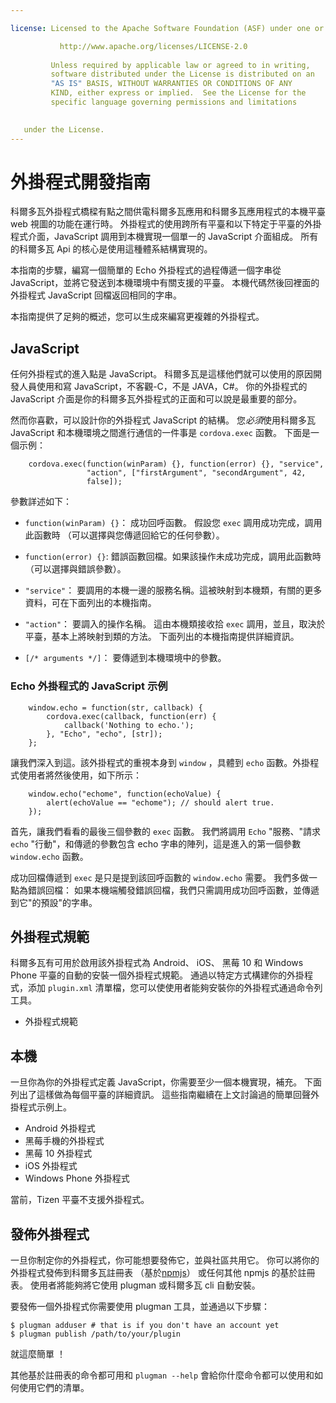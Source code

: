 ```yaml
---

license: Licensed to the Apache Software Foundation (ASF) under one or more contributor license agreements. See the NOTICE file distributed with this work for additional information regarding copyright ownership. The ASF licenses this file to you under the Apache License, Version 2.0 (the "License"); you may not use this file except in compliance with the License. You may obtain a copy of the License at

           http://www.apache.org/licenses/LICENSE-2.0
    
         Unless required by applicable law or agreed to in writing,
         software distributed under the License is distributed on an
         "AS IS" BASIS, WITHOUT WARRANTIES OR CONDITIONS OF ANY
         KIND, either express or implied.  See the License for the
         specific language governing permissions and limitations
    

   under the License.
---
```


# 外掛程式開發指南

科爾多瓦外掛程式橋樑有點之間供電科爾多瓦應用和科爾多瓦應用程式的本機平臺 web 視圖的功能在運行時。 外掛程式的使用跨所有平臺和以下特定于平臺的外掛程式介面，JavaScript 調用到本機實現一個單一的 JavaScript 介面組成。 所有的科爾多瓦 Api 的核心是使用這種體系結構實現的。

本指南的步驟，編寫一個簡單的 Echo 外掛程式的過程傳遞一個字串從 JavaScript，並將它發送到本機環境中有關支援的平臺。 本機代碼然後回裡面的外掛程式 JavaScript 回檔返回相同的字串。

本指南提供了足夠的概述，您可以生成來編寫更複雜的外掛程式。

## JavaScript

任何外掛程式的進入點是 JavaScript。 科爾多瓦是這樣他們就可以使用的原因開發人員使用和寫 JavaScript，不客觀-C，不是 JAVA，C#。 你的外掛程式的 JavaScript 介面是你的科爾多瓦外掛程式的正面和可以說是最重要的部分。

然而你喜歡，可以設計你的外掛程式 JavaScript 的結構。 您*必須*使用科爾多瓦 JavaScript 和本機環境之間進行通信的一件事是 `cordova.exec` 函數。 下面是一個示例：

        cordova.exec(function(winParam) {}, function(error) {}, "service",
                     "action", ["firstArgument", "secondArgument", 42,
                     false]);
    

參數詳述如下：

*   `function(winParam) {}`： 成功回呼函數。 假設您 `exec` 調用成功完成，調用此函數時 （可以選擇與您傳遞回給它的任何參數）。

*   `function(error) {}`: 錯誤函數回檔。如果該操作未成功完成，調用此函數時 （可以選擇與錯誤參數）。

*   `"service"`： 要調用的本機一邊的服務名稱。這被映射到本機類，有關的更多資料，可在下面列出的本機指南。

*   `"action"`： 要調入的操作名稱。 這由本機類接收拾 `exec` 調用，並且，取決於平臺，基本上將映射到類的方法。 下面列出的本機指南提供詳細資訊。

*   `[/* arguments */]`： 要傳遞到本機環境中的參數。

### Echo 外掛程式的 JavaScript 示例

        window.echo = function(str, callback) {
            cordova.exec(callback, function(err) {
                callback('Nothing to echo.');
            }, "Echo", "echo", [str]);
        };
    

讓我們深入到這。該外掛程式的重視本身到 `window` ，具體到 `echo` 函數。外掛程式使用者將然後使用，如下所示：

        window.echo("echome", function(echoValue) {
            alert(echoValue == "echome"); // should alert true.
        });
    

首先，讓我們看看的最後三個參數的 `exec` 函數。 我們將調用 `Echo` "服務、"請求 `echo` "行動"，和傳遞的參數包含 echo 字串的陣列，這是進入的第一個參數 `window.echo` 函數。

成功回檔傳遞到 `exec` 是只是提到該回呼函數的 `window.echo` 需要。 我們多做一點為錯誤回檔： 如果本機端觸發錯誤回檔，我們只需調用成功回呼函數，並傳遞到它"的預設"的字串。

## 外掛程式規範

科爾多瓦有可用於啟用該外掛程式為 Android、 iOS、 黑莓 10 和 Windows Phone 平臺的自動的安裝一個外掛程式規範。 通過以特定方式構建你的外掛程式，添加 `plugin.xml` 清單檔，您可以使使用者能夠安裝你的外掛程式通過命令列工具。

*   外掛程式規範

## 本機

一旦你為你的外掛程式定義 JavaScript，你需要至少一個本機實現，補充。 下面列出了這樣做為每個平臺的詳細資訊。 這些指南繼續在上文討論過的簡單回聲外掛程式示例上。

*   Android 外掛程式
*   黑莓手機的外掛程式
*   黑莓 10 外掛程式
*   iOS 外掛程式
*   Windows Phone 外掛程式

當前，Tizen 平臺不支援外掛程式。

## 發佈外掛程式

一旦你制定你的外掛程式，你可能想要發佈它，並與社區共用它。 你可以將你的外掛程式發佈到科爾多瓦註冊表 （基於[npmjs][1]） 或任何其他 npmjs 的基於註冊表。 使用者將能夠將它使用 plugman 或科爾多瓦 cli 自動安裝。

 [1]: https://github.com/isaacs/npmjs.org

要發佈一個外掛程式你需要使用 plugman 工具，並通過以下步驟：

    $ plugman adduser # that is if you don't have an account yet
    $ plugman publish /path/to/your/plugin
    

就這麼簡單 ！

其他基於註冊表的命令都可用和 `plugman --help` 會給你什麼命令都可以使用和如何使用它們的清單。